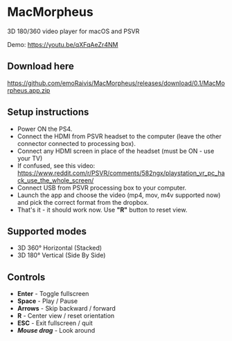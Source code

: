 # MacMorpheus
3D 180/360 video player for macOS and PSVR

Demo: https://youtu.be/qXFqAeZr4NM

## Download here
https://github.com/emoRaivis/MacMorpheus/releases/download/0.1/MacMorpheus.app.zip

## Setup instructions
* Power ON the PS4.
* Connect the HDMI from PSVR headset to the computer (leave the other connector connected to processing box).
* Connect any HDMI screen in place of the headset (must be ON - use your TV)
* If confused, see this video: https://www.reddit.com/r/PSVR/comments/582ngx/playstation_vr_pc_hack_use_the_whole_screen/
* Connect USB from PSVR processing box to your computer.
* Launch the app and choose the video (mp4, mov, m4v supported now) and pick the correct format from the dropbox.
* That's it - it should work now. Use **"R"** button to reset view.

## Supported modes
* 3D 360° Horizontal (Stacked)
* 3D 180° Vertical (Side By Side)

## Controls
* **Enter** - Toggle fullscreen
* **Space** - Play / Pause
* **Arrows** - Skip backward / forward
* **R** - Center view / reset orientation
* **ESC** - Exit fullscreen / quit
* ***Mouse drag*** - Look around
